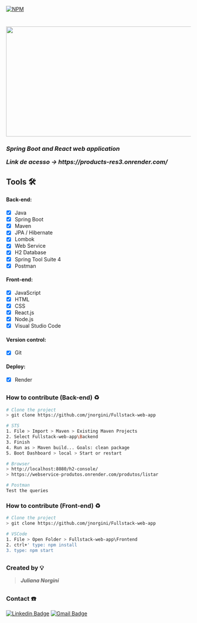 [![NPM](https://img.shields.io/npm/l/react)](https://github.com/jnorgini/Fullstack-web-app/blob/master/LICENSE)
<h1>
    <img src="https://img-c.udemycdn.com/course/750x422/3300794_1375_4.jpg" height="300" width="530" />
</h1>

<h3><em>Spring Boot and React web application
    <p> Link de acesso -> https://products-res3.onrender.com/ </em></h3> </p>

<h2></h2>

<h2> Tools 🛠️ </h2> 

#### Back-end: 
- [x] Java
- [x] Spring Boot
- [x] Maven
- [x] JPA / Hibernate
- [x] Lombok
- [x] Web Service
- [x] H2 Database
- [x] Spring Tool Suite 4
- [x] Postman

#### Front-end:
- [x] JavaScript
- [x] HTML
- [x] CSS
- [x] React.js
- [x] Node.js
- [x] Visual Studio Code

#### Version control: 
- [x] Git

#### Deploy:
- [x] Render
 
<h2></h2>

### How to contribute (Back-end) ♻️

```bash
# Clone the project 
> git clone https://github.com/jnorgini/Fullstack-web-app
```

```bash
# STS
1. File > Import > Maven > Existing Maven Projects
2. Select Fullstack-web-app\Backend
3. Finish
4. Run as > Maven build... Goals: clean package
5. Boot Dashboard > local > Start or restart
```

```bash
# Browser 
> http://localhost:8080/h2-console/
> https://webservice-produtos.onrender.com/produtos/listar

```

```bash
# Postman
Test the queries
```

### How to contribute (Front-end) ♻️

```bash
# Clone the project 
> git clone https://github.com/jnorgini/Fullstack-web-app
```

```bash
# VSCode
1. File > Open Folder > Fullstack-web-app\Frontend
2. ctrl+' type: npm install
3. type: npm start
```

<h2></h2>

### Created by 💡
><Strong><em>Juliana Norgini</em></Strong>

<h2></h2>
  
### Contact ☎️
 
 [![Linkedin Badge](https://img.shields.io/badge/-LinkedIn-6633cc?style=flat-square&logo=Linkedin&logoColor=white&link=https://www.linkedin.com/in/juliana-norgini)](https://www.linkedin.com/in/juliana-norgini)
[![Gmail Badge](https://img.shields.io/badge/-jnorgini@gmail.com-6633cc?style=flat-square&logo=Gmail&logoColor=white&link=mailto:jnorgini@gmail.com)](mailto:jnorgini@gmail.com)

